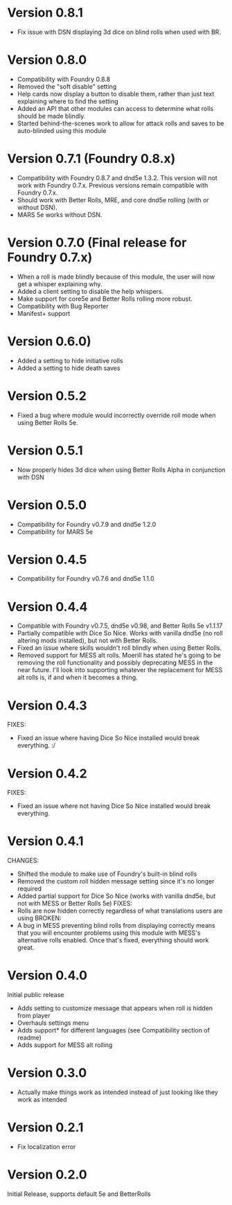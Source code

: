 # Version 0.8.1
- Fix issue with DSN displaying 3d dice on blind rolls when used with BR.

# Version 0.8.0
- Compatibility with Foundry 0.8.8
- Removed the "soft disable" setting
- Help cards now display a button to disable them, rather than just text explaining where to find the setting
- Added an API that other modules can access to determine what rolls should be made blindly.
- Started behind-the-scenes work to allow for attack rolls and saves to be auto-blinded using this module

# Version 0.7.1 (Foundry 0.8.x)
- Compatibility with Foundry 0.8.7 and dnd5e 1.3.2. This version will not work with Foundry 0.7.x. Previous versions remain compatible with Foundry 0.7.x.
- Should work with Better Rolls, MRE, and core dnd5e rolling (with or without DSN).
- MARS 5e works without DSN.

# Version 0.7.0 (Final release for Foundry 0.7.x)
- When a roll is made blindly because of this module, the user will now get a whisper explaining why.
- Added a client setting to disable the help whispers.
- Make support for core5e and Better Rolls rolling more robust.
- Compatibility with Bug Reporter
- Manifest+ support

# Version 0.6.0)
- Added a setting to hide initiative rolls
- Added a setting to hide death saves

# Version 0.5.2
- Fixed a bug where module would incorrectly override roll mode when using Better Rolls 5e.

# Version 0.5.1
- Now properly hides 3d dice when using Better Rolls Alpha in conjunction with DSN

# Version 0.5.0
- Compatibility for Foundry v0.7.9 and dnd5e 1.2.0
- Compatibility for MARS 5e

# Version 0.4.5
- Compatibility for Foundry v0.7.6 and dnd5e 1.1.0

# Version 0.4.4
- Compatible with Foundry v0.7.5, dnd5e v0.98, and Better Rolls 5e v1.1.17
- Partially compatible with Dice So Nice. Works with vanilla dnd5e (no roll altering mods installed), but not with Better Rolls.
- Fixed an issue where skills wouldn't roll blindly when using Better Rolls.
- Removed support for MESS alt rolls. Moerill has stated he's going to be removing the roll functionality and possibly deprecating MESS in the near future. I'll look into supporting whatever the replacement for MESS alt rolls is, if and when it becomes a thing.

# Version 0.4.3
FIXES:
- Fixed an issue where having Dice So Nice installed would break everything. :/

# Version 0.4.2
FIXES:
- Fixed an issue where not having Dice So Nice installed would break everything.

# Version 0.4.1
CHANGES:
- Shifted the module to make use of Foundry's built-in blind rolls
- Removed the custom roll hidden message setting since it's no longer required
- Added partial support for Dice So Nice (works with vanilla dnd5e, but not with MESS or Better Rolls 5e)
FIXES:
- Rolls are now hidden correctly regardless of what translations users are using
BROKEN:
- A bug in MESS preventing blind rolls from displaying correctly means that you will encounter problems using this module with MESS's alternative rolls enabled. Once that's fixed, everything should work great.

# Version 0.4.0
Initial public release
- Adds setting to customize message that appears when roll is hidden from player
- Overhauls settings menu
- Adds support* for different languages (see Compatibility section of readme)
- Adds support for MESS alt rolling

# Version 0.3.0
- Actually make things work as intended instead of just looking like they work as intended

# Version 0.2.1
- Fix localization error

# Version 0.2.0
Initial Release, supports default 5e and BetterRolls
